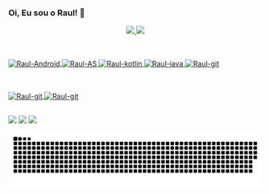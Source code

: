 ### Oi, Eu sou o Raul! 👋


<div align="center">
  <a href="https://github.com/raulsarai">
  <img height="180em" src="https://github-readme-stats.vercel.app/api?username=raulsarai&show_icons=true&theme=merko&include_all_commits=true&count_private=true"/>
  <img height="180em" src="https://github-readme-stats.vercel.app/api/top-langs/?username=raulsarai&layout=compact&langs_count=7&theme=merko"/>
</div>
  
  ##
  
<div style="display: inline_block"><br>
  <img align="center" alt="Raul-Android" height="40" width="60" src="https://cdn.jsdelivr.net/gh/devicons/devicon/icons/android/android-original-wordmark.svg">
  
  <img align="center" alt="Raul-AS" height="75" width="100" src="https://cdn.jsdelivr.net/gh/devicons/devicon/icons/androidstudio/androidstudio-plain-wordmark.svg">
  
  <img align="center" alt="Raul-kotlin" height="75" width="100" src="https://cdn.jsdelivr.net/gh/devicons/devicon/icons/kotlin/kotlin-plain-wordmark.svg">
  
  <img align="center" alt="Raul-java" height="75" width="100" src="https://cdn.jsdelivr.net/gh/devicons/devicon/icons/java/java-original-wordmark.svg">
  
  <img align="center" alt="Raul-git" height="40" width="60" src="https://cdn.jsdelivr.net/gh/devicons/devicon/icons/git/git-plain-wordmark.svg">
  
  </div>
  
   ##
  
<div style="display: inline_block"><br>
  
  <img align="center" alt="Raul-git" height="75" width="100" src="https://github.com/bumptech/glide/raw/master/static/glide_logo.png">
  <img align="center" alt="Raul-git" height="75" width="100" src="https://coil-kt.github.io/coil/logo.svg">

  ##
  
  <div> 
    
  <a href="https://www.instagram.com/raul_msarai" target="_blank">
    <img src="https://img.shields.io/badge/-Instagram-%23E4405F?style=for-the-badge&logo=instagram&logoColor=white" target="_blank"></a>
    
  <a href = "mailto:raulmauro.sj@gmail.com" target="_blank">
    <img src="https://img.shields.io/badge/-Gmail-%23333?style=for-the-badge&logo=gmail&logoColor=white" target="_blank"></a>   
 
  <a href="https://www.linkedin.com/in/raulsarai" target="_blank">
    <img src="https://img.shields.io/badge/-LinkedIn-%230077B5?style=for-the-badge&logo=linkedin&logoColor=white" target="_blank"></a> 
 
 ![Snake animation](https://github.com/raulsarai/raulsarai/blob/output/github-contribution-grid-snake.svg)
 
</div>
          
          
